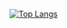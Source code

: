 [![Top Langs](https://github-readme-stats.vercel.app/api/top-langs/?username=barbaradalmaso&layout=compact&theme=merko)](https://github.com/barbaradalmaso/github-readme-stats)
